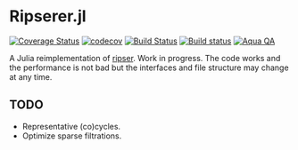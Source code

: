 # Ripserer.jl

[![Coverage Status](https://coveralls.io/repos/github/mtsch/Ripserer.jl/badge.svg?branch=master)](https://coveralls.io/github/mtsch/Ripserer.jl?branch=master)
[![codecov](https://codecov.io/gh/mtsch/Ripserer.jl/branch/master/graph/badge.svg)](https://codecov.io/gh/mtsch/Ripserer.jl)
[![Build Status](https://travis-ci.org/mtsch/Ripserer.jl.svg?branch=master)](https://travis-ci.org/mtsch/Ripserer.jl)
[![Build status](https://ci.appveyor.com/api/projects/status/cc709npw3lp76yc8?svg=true)](https://ci.appveyor.com/project/mtsch/ripserer-jl)
[![Aqua QA](https://img.shields.io/badge/Aqua.jl-%F0%9F%8C%A2-aqua.svg)](https://github.com/tkf/Aqua.jl)

A Julia reimplementation of [ripser](https://github.com/Ripser/ripser). Work in progress.
The code works and the performance is not bad but the interfaces and file structure may
change at any time.

## TODO

* Representative (co)cycles.
* Optimize sparse filtrations.
